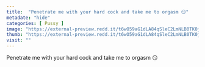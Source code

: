 ```yaml
---
title:  "Penetrate me with your hard cock and take me to orgasm 😏"
metadate: "hide"
categories: [ Pussy ]
image: "https://external-preview.redd.it/t6wO59aG1dLA84qSleC2LmNLB0TK0jcpRBrzJMQuObc.jpg?auto=webp&s=d6dcf505bb7f8ab367ca05b2adae4835db343f01"
thumb: "https://external-preview.redd.it/t6wO59aG1dLA84qSleC2LmNLB0TK0jcpRBrzJMQuObc.jpg?width=960&crop=smart&auto=webp&s=de835ac2e41c7ac92379bbc3e427266b7d680e84"
visit: ""
---
```

Penetrate me with your hard cock and take me to orgasm 😏
